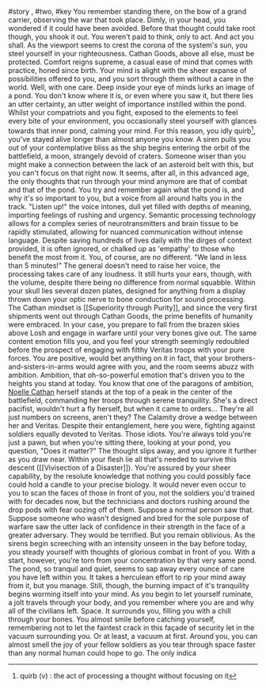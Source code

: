 #story , #two, #key
You remember standing there, on the bow of a grand carrier, observing the war that took place. Dimly, in your head, you wondered if it could have been avoided. Before that thought could take root though, you shook it out. You weren't paid to think, only to act. And act you shall.  As the viewport seems to crest the corona of the system's sun, you steel yourself in your righteousness. Cathan Goods, above all else, must be protected. Comfort reigns supreme, a casual ease of mind that comes with practice, honed since birth. Your mind is alight with the sheer expanse of possibilities offered to you, and you sort through them without a care in the world. Well, with one care. Deep inside your eye of minds lurks an image of a pond. You don't know where it is, or even where you saw it, but there lies an utter certainty, an utter weight of importance instilled within the pond. Whilst your compatriots and you fight, exposed to the elements to feel every bite of your environment, you occasionally steel yourself with glances towards that inner pond, calming your mind. For this reason, you idly quirb[^1], you've stayed alive longer than almost anyone you know.
A siren pulls you out of your contemplative bliss as the ship begins entering the orbit of the battlefield, a moon, strangely devoid of craters. Someone wiser than you might make a connection between the lack of an asteroid belt with this, but you can't focus on that right now. It seems, after all, in this advanced age, the only thoughts that run through your mind anymore are that of combat and that of the pond. You try and remember again what the pond is, and why it's so important to you, but a voice from all around halts you in the track.
"Listen up!" the voice intones, dull yet filled with depths of meaning, importing feelings of rushing and urgency. Semantic processing technology allows for a complex series of neurotransmitters and brain tissue to be rapidly stimulated, allowing for nuanced communication without intense language. Despite saving hundreds of lives daily with the dirges of context provided, it is often ignored, or chalked up as 'empathy' to those who benefit the most from it. You, of course, are no different. "We land in less than 5 minutes!" The general doesn't need to raise her voice, the processing takes care of any loudness. It still hurts your ears, though, with the volume, despite there being no difference from normal squabble. Within your skull lies several dozen plates, designed for anything from a display thrown down your optic nerve to bone conduction for sound processing. The Cathan mindset is [[Superiority through Purity]], and since the very first shipments went out through Cathan Goods, the prime benefits of humanity were embraced. In your case, you prepare to fall from the brazen skies above Losh and engage in warfare until your very bones give out. The same content emotion fills you, and you feel your strength seemingly redoubled before the prospect of engaging with filthy Veritas troops with your pure forces. You are positive, would bet anything on it in fact, that your brothers-and-sisters-in-arms would agree with you, and the room seems abuzz with ambition. Ambition, that oh-so-powerful emotion that's driven you to the heights you stand at today. You know that one of the paragons of ambition, [Noelle Cathan](Overview%201#^251a3e) herself stands at the top of a peak in the center of the battlefield, commanding her troops through serene tranquility. She's a direct pacifist, wouldn't hurt a fly herself, but when it came to orders... They're all just numbers on screens, aren't they? The Calamity drove a wedge between her and Veritas. Despite their entanglement, here you were, fighting against soldiers equally devoted to Veritas. Those idiots. You're always told you're just a pawn, but when you're sitting there, looking at your pond, you question, "Does it matter?" The thought slips away, and you ignore it further as you draw near. Within your flesh lie all that's needed to survive this descent ([[Vivisection of a Disaster]]).
You're assured by your sheer capability, by the resolute knowledge that nothing you could possibly face could hold a candle to your precise biology. It would never even occur to you to scan the faces of those in front of you, not the soldiers you'd trained with for decades now, but the technicians and doctors rushing around the drop pods with fear oozing off of them. Suppose a normal person saw that. Suppose someone who wasn't designed and bred for the sole purpose of warfare saw the utter lack of confidence in their strength in the face of a greater adversary. They would be terrified. But you remain oblivious. As the sirens begin screeching with an intensity unseen in the bay before today, you steady yourself with thoughts of glorious combat in front of you. With a start, however, you're torn from your concentration by that very same pond. The pond, so tranquil and quiet, seems to sap away every ounce of care you have left within you. It takes a herculean effort to rip your mind away from it, but you manage. Still, though, the burning impact of it's tranquility begins worming itself into your mind. As you begin to let yourself ruminate, a jolt travels through your body, and you remember where you are and why all of the civilians left. 
Space. It surrounds you, filling you with a chill through your bones. You almost smile before catching yourself, remembering not to let the faintest crack in this façade of security let in the vacuum surrounding you. Or at least, a vacuum at first. Around you, you can almost smell the joy of your fellow soldiers as you tear through space faster than any normal human could hope to go. The only indica

[^1]: quirb (v) : the act of processing a thought without focusing on it